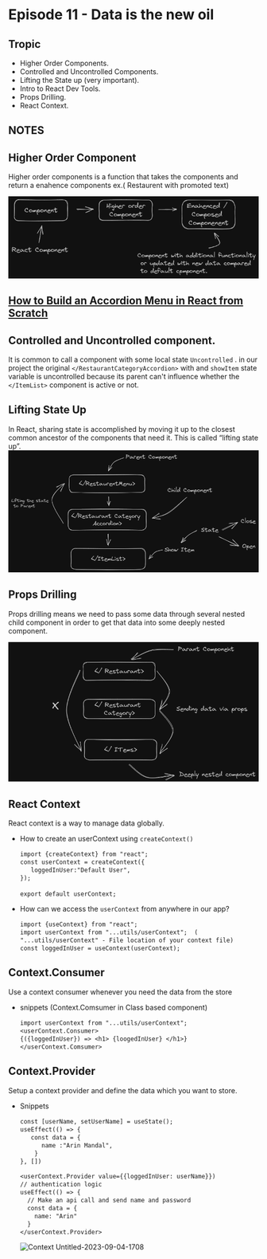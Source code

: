 # Episode 11 - Data is the new oil

## Tropic
- Higher Order Components.
- Controlled and Uncontrolled Components.
- Lifting the State up (very important).
- Intro to React Dev Tools.
- Props Drilling.
- React Context.

## NOTES
## Higher Order Component
Higher order components is a function that takes the components and return a enahence components ex.( Restaurent with promoted text)

![Higher order component](Untitled-2023-09-04-1242.png)

## [How to Build an Accordion Menu in React from Scratch](https://www.freecodecamp.org/news/build-accordion-menu-in-react-without-external-libraries/)

## Controlled and Uncontrolled component.
 It is common to call a component with some local state `Uncontrolled` . in our project the original `</RestaurantCategoryAccordion>` with and `showItem` state variable is uncontrolled because its parent can't influence whether the `</ItemList>` component is active or not.

 ## Lifting State Up

 In React, sharing state is accomplished by moving it up to the closest common ancestor of the components that need it. This is called “lifting state up”.
 ![Lifting State Up](LiftingStateUp-2023-09-04-1242.png)

 ## Props Drilling
 Props drilling means we need to pass some data through several nested child component in order to get that data into some deeply nested component.
 
![Props Drilling](PropsDrilling-2023-09-04-1356.png)

## React Context
React context is a way to manage data globally.

- How to create an userContext using `createContext()`
  ```
  import {createContext} from "react";
  const userContext = createContext({
     loggedInUser:"Default User",
  });

  export default userContext;
  ```
- How can we access the `userContext` from anywhere in our app?
    ```
    import {useContext} from "react";
    import userContext from "...utils/userContext";  ( "...utils/userContext" - File location of your context file)
    const loggedInUser = useContext(userContext);
    ```
## Context.Consumer
Use a context consumer whenever you need the data from the store
- snippets (Context.Comsumer in Class based component)
  ```
  import userContext from "...utils/userContext";
  <userContext.Consumer>
  {({loggedInUser}) => <h1> {loogedInUser} </h1>}
  </userContext.Comsumer>
  
  ```
## Context.Provider
Setup a context provider and define the data which you want to store.
- Snippets
  ```
  const [userName, setUserName] = useState();
  useEffect(() => {
     const data = {
        name :"Arin Mandal",
      }
  }, [])
  ```
  ```
  <userContext.Provider value={{loggedInUser: userName}})
  // authentication logic
  useEffect(() => {
    // Make an api call and send name and password
    const data = {
      name: "Arin"
    }
  </userContext.Provider>
  ```
  ![Context Untitled-2023-09-04-1708](https://github.com/arinmandal/Namaste-React/assets/54814983/e4c8ed7c-85de-4154-ba92-c2db17ee522e)
